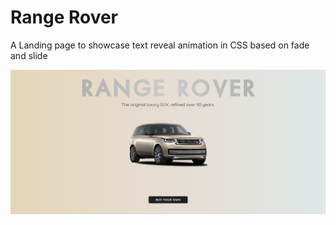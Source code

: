 # Range Rover

A Landing page to showcase text reveal animation in CSS based on fade and slide

![The site](img/showcase.png)
